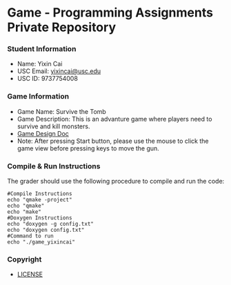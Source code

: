 # Game - Programming Assignments Private Repository
### Student Information
  + Name: Yixin Cai
  + USC Email: yixincai@usc.edu
  + USC ID: 9737754008

### Game Information
  + Game Name: Survive the Tomb
  + Game Description: This is an advanture game where players need to survive and kill monsters. 
  + [Game Design Doc](GameDesignDoc.md)
  + Note: After pressing Start button, please use the mouse to click the game view before pressing keys to move the gun.


### Compile & Run Instructions
The grader should use the following procedure to compile and run the code:
```shell
#Compile Instructions
echo "qmake -project"
echo "qmake"
echo "make"
#Doxygen Instructions
echo "doxygen -g config.txt"
echo "doxygen config.txt"
#Command to run
echo "./game_yixincai"
```


### Copyright
  + [LICENSE](LICENSE.md)

